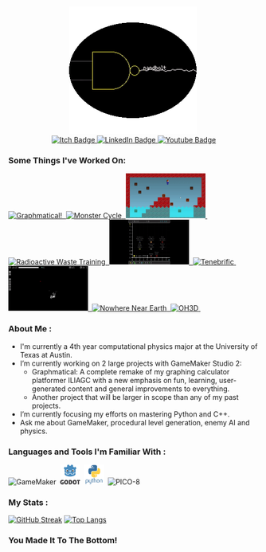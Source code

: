 <div id="header" align="center">
  <img src="https://github.com/nandbolt/Unfinished-Projects/blob/main/nand-gate.gif" title="nandbolt" alt="nandbolt" width="256" height="256"/>&nbsp;
  <div id="badges">
    <a href="https://nandbolt.itch.io/">
      <img src="https://img.shields.io/badge/Itch-red?style=for-the-badge&logo=itchdotio&logoColor=white" alt="Itch Badge"/>
    </a>
    <a href="https://www.linkedin.com/in/alexander-wilson-b5097916a/">
      <img src="https://img.shields.io/badge/LinkedIn-blue?style=for-the-badge&logo=linkedin&logoColor=white" alt="LinkedIn Badge"/>
    </a>
    <a href="https://www.youtube.com/channel/UCQF_UYpU0FnzPEFd3Hf_pfw">
      <img src="https://img.shields.io/badge/YouTube-red?style=for-the-badge&logo=youtube&logoColor=white" alt="Youtube Badge"/>
    </a>
  </div>
</div>

### Some Things I've Worked On:
<div>
  <a href="https://github.com/nandbolt/Graphmatical">
    <img src="https://github.com/nandbolt/Graphmatical/blob/main/gifs/gif-1.gif" title="Graphmatical!" alt="Graphmatical!" width="160" height="90"/>&nbsp;
  </a>
  <a href="https://github.com/nandbolt/Monster-Cycle">
    <img src="https://github.com/nandbolt/Monster-Cycle/blob/main/gifs/mc_gif-2-crop.gif" title="Monster Cycle" alt="Monster Cycle" width="160" height="90"/>&nbsp;
  </a>
  <a href="https://github.com/nandbolt/Box-Engine">
    <img src="https://github.com/nandbolt/Box-Engine/blob/main/gifs/box-engine_platformer.gif" title="Box Engine" alt="Box Engine" width="160" height="90"/>&nbsp;
  </a>
  <a href="https://team-7-ut.itch.io/radioactive-waste-training">
    <img src="https://github.com/nandbolt/nandbolt/blob/main/gifs/rwt-gif.gif" title="Radioactive Waste Training" alt="Radioactive Waste Training" width="160" height="90"/>&nbsp;
  </a>
  <a href="https://nandbolt.itch.io/iliagc">
    <img src="https://github.com/nandbolt/nandbolt/blob/main/gifs/iliagc-gif.gif" title="ILIAGC" alt="ILIAGC" width="160" height="90"/>&nbsp;
  </a>
  <a href="https://nandbolt.itch.io/tenebrific">
    <img src="https://github.com/nandbolt/nandbolt/blob/main/gifs/ten-gif.gif" title="Tenebrific" alt="Tenebrific" width="160" height="90"/>&nbsp;
  </a>
  <a href="https://nandbolt.itch.io/one-handed">
    <img src="https://github.com/nandbolt/nandbolt/blob/main/gifs/oh-gif.gif" title="One-Handed" alt="One-Handed" width="160" height="90"/>&nbsp;
  </a>
  <a href="https://nandbolt.itch.io/nowhere-near-earth">
    <img src="https://github.com/nandbolt/nandbolt/blob/main/gifs/nne-gif.gif" title="Nowhere Near Earth" alt="Nowhere Near Earth" width="160" height="90"/>&nbsp;
  </a>
  <a href="https://nandbolt.itch.io/oh3d">
    <img src="https://github.com/nandbolt/nandbolt/blob/main/gifs/oh3d-gif.gif" title="OH3D" alt="OH3D" width="160" height="90"/>&nbsp;
  </a>
</div>

### About Me :
- I'm currently a 4th year computational physics major at the University of Texas at Austin.
- I’m currently working on 2 large projects with GameMaker Studio 2:
  - Graphmatical: A complete remake of my graphing calculator platformer ILIAGC with a new emphasis on fun, learning, user-generated content and general improvements to everything.
  - Another project that will be larger in scope than any of my past projects.
- I’m currently focusing my efforts on mastering Python and C++.
- Ask me about GameMaker, procedural level generation, enemy AI and physics.

### Languages and Tools I'm Familiar With :
<div>
  <img src="https://www.svgrepo.com/show/373618/gamemaker2.svg" title="GameMaker" alt="GameMaker" width="40" height="40"/>&nbsp;
  <img src="https://github.com/devicons/devicon/blob/master/icons/godot/godot-original-wordmark.svg" title="Godot" alt="Godot" width="40" height="40"/>&nbsp;
  <img src="https://github.com/devicons/devicon/blob/master/icons/python/python-original-wordmark.svg" title="Python" alt="Python" width="40" height="40"/>&nbsp;
  <img src="https://user-images.githubusercontent.com/11636003/52351439-0d808e80-2a2b-11e9-8963-3d2af5080ea3.png" title="PICO-8" alt="PICO-8" width="40" height="40"/>&nbsp;
</div>

### My Stats :
[![GitHub Streak](http://github-readme-streak-stats.herokuapp.com?user=nandbolt&theme=dark&background=000000)](https://git.io/streak-stats)
[![Top Langs](https://github-readme-stats.vercel.app/api/top-langs/?username=nandbolt&layout=compact&theme=vision-friendly-dark)](https://github.com/anuraghazra/github-readme-stats)

### You Made It To The Bottom!
